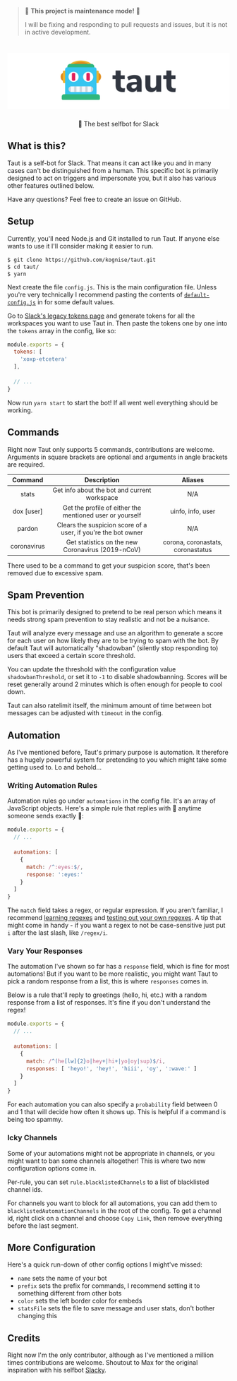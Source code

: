 > 🚧 **This project is maintenance mode!** 🚧
> 
> I will be fixing and responding to pull requests and issues, but it is not in active development.

<div align='center'>
  <h1><img src='readme-banner.png' alt='Taut'></h1>
  <p>🤖 The best selfbot for Slack</p>
</div>

## What is this?

Taut is a self-bot for Slack. That means it can act like you and in many cases can't be distinguished from a human. This specific bot is primarily designed to act on triggers and impersonate you, but it also has various other features outlined below.

Have any questions? Feel free to create an issue on GitHub.

## Setup

Currently, you'll need Node.js and Git installed to run Taut. If anyone else wants to use it I'll consider making it easier to run.

```
$ git clone https://github.com/kognise/taut.git
$ cd taut/
$ yarn
```

Next create the file `config.js`. This is the main configuration file. Unless you're very technically I recommend pasting the contents of [`default-config.js`](https://github.com/kognise/taut/blob/master/default-config.js) in for some default values.

Go to [Slack's legacy tokens page](https://api.slack.com/custom-integrations/legacy-tokens) and generate tokens for all the workspaces you want to use Taut in. Then paste the tokens one by one into the `tokens` array in the config, like so:

```js
module.exports = {
  tokens: [
    'xoxp-etcetera'
  ],

  // ...
}
```

Now run `yarn start` to start the bot! If all went well everything should be working.

## Commands

Right now Taut only supports 5 commands, contributions are welcome. Arguments in square brackets are optional and arguments in angle brackets are required.

| Command               | Description                                                      | Aliases                           |
| :-------------------: | :--------------------------------------------------------------: | :-------------------------------: |
| stats                 | Get info about the bot and current workspace                     | N/A                               |
| dox [user]            | Get the profile of either the mentioned user or yourself         | uinfo, info, user                 |
| pardon <user>         | Clears the suspicion score of a user, if you're the bot owner    | N/A                               |
| coronavirus           | Get statistics on the new Coronavirus (2019-nCoV)                | corona, coronastats, coronastatus |

There used to be a command to get your suspicion score, that's been removed due to excessive spam.

## Spam Prevention

This bot is primarily designed to pretend to be real person which means it needs strong spam prevention to stay realistic and not be a nuisance.

Taut will analyze every message and use an algorithm to generate a score for each user on how likely they are to be trying to spam with the bot. By default Taut will automatically "shadowban" (silently stop responding to) users that exceed a certain score threshold.

You can update the threshold with the configuration value `shadowbanThreshold`, or set it to `-1` to disable shadowbanning. Scores will be reset generally around 2 minutes which is often enough for people to cool down.

Taut can also ratelimit itself, the minimum amount of time between bot messages can be adjusted with `timeout` in the config.

## Automation

As I've mentioned before, Taut's primary purpose is automation. It therefore has a hugely powerful system for pretending to you which might take some getting used to. Lo and behold...

### Writing Automation Rules

Automation rules go under `automations` in the config file. It's an array of JavaScript objects. Here's a simple rule that replies with 👀 anytime someone sends exactly 👀:

```js
module.exports = {
  // ...

  automations: [
    {
      match: /^:eyes:$/,
      response: ':eyes:'
    }
  ]
}
```

The `match` field takes a regex, or regular expression. If you aren't familiar, I recommend [learning regexes](https://regexone.com/) and [testing out your own regexes](https://regex101.com/). A tip that might come in handy - if you want a regex to not be case-sensitive just put `i` after the last slash, like `/regex/i`.

### Vary Your Responses

The automation I've shown so far has a `response` field, which is fine for most automations! But if you want to be more realistic, you might want Taut to pick a random response from a list, this is where `responses` comes in.

Below is a rule that'll reply to greetings (hello, hi, etc.) with a random response from a list of responses. It's fine if you don't understand the regex!

```js
module.exports = {
  // ...

  automations: [
    {
      match: /^(he[lw]{2}o|hey+|hi+|yo|oy|sup)$/i,
      responses: [ 'heyo!', 'hey!', 'hiii', 'oy', ':wave:' ]
    }
  ]
}
```

For each automation you can also specify a `probability` field between 0 and 1 that will decide how often it shows up. This is helpful if a command is being too spammy.

### Icky Channels

Some of your automations might not be appropriate in channels, or you might want to ban some channels altogether! This is where two new configuration options come in.

Per-rule, you can set `rule.blacklistedChannels` to a list of blacklisted channel ids.

For channels you want to block for all automations, you can add them to `blacklistedAutomationChannels` in the root of the config. To get a channel id, right click on a channel and choose `Copy Link`, then remove everything before the last segment.

## More Configuration

Here's a quick run-down of other config options I might've missed:

- `name` sets the name of your bot
- `prefix` sets the prefix for commands, I recommend setting it to something different from other bots
- `color` sets the left border color for embeds
- `statsFile` sets the file to save message and user stats, don't bother changing this

## Credits

Right now I'm the only contributor, although as I've mentioned a million times contributions are welcome. Shoutout to Max for the original inspiration with his selfbot [Slacky](https://github.com/M4cs/Slacky).
